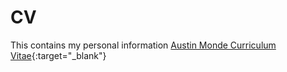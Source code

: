 # CV
This contains my personal information
[Austin Monde Curriculum Vitae](https://austinmonde.github.io/CV/){:target="_blank"}
